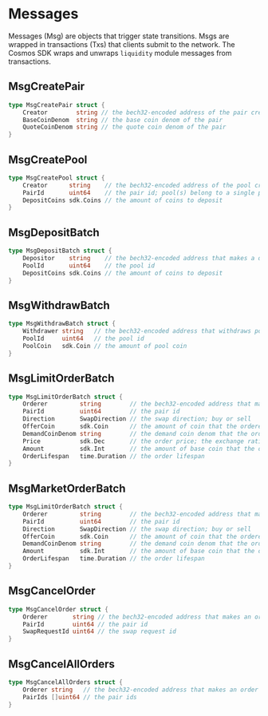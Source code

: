 <!-- order: 4 -->

# Messages

Messages (Msg) are objects that trigger state transitions. Msgs are wrapped in transactions (Txs) that clients submit to the network. The Cosmos SDK wraps and unwraps `liquidity` module messages from transactions.


## MsgCreatePair

```go
type MsgCreatePair struct {
	Creator        string // the bech32-encoded address of the pair creator
	BaseCoinDenom  string // the base coin denom of the pair
	QuoteCoinDenom string // the quote coin denom of the pair
}
```

## MsgCreatePool

```go
type MsgCreatePool struct {
	Creator      string    // the bech32-encoded address of the pool creator
	PairId       uint64    // the pair id; pool(s) belong to a single pair
	DepositCoins sdk.Coins // the amount of coins to deposit
}
```

## MsgDepositBatch

```go
type MsgDepositBatch struct {
	Depositor    string    // the bech32-encoded address that makes a deposit to the pool
	PoolId       uint64    // the pool id
	DepositCoins sdk.Coins // the amount of coins to deposit
}
```

## MsgWithdrawBatch

```go
type MsgWithdrawBatch struct {
	Withdrawer string   // the bech32-encoded address that withdraws pool coin from the pool
	PoolId     uint64   // the pool id
	PoolCoin   sdk.Coin // the amount of pool coin
}
```

## MsgLimitOrderBatch

```go
type MsgLimitOrderBatch struct {
	Orderer         string        // the bech32-encoded address that makes an order
	PairId          uint64        // the pair id
	Direction       SwapDirection // the swap direction; buy or sell
	OfferCoin       sdk.Coin      // the amount of coin that the orderer offers
	DemandCoinDenom string        // the demand coin denom that the orderer wants to swap for
	Price           sdk.Dec       // the order price; the exchange ratio is the amount of quote coin over the amount of base coin
	Amount          sdk.Int       // the amount of base coin that the orderer wants to buy or sell
	OrderLifespan   time.Duration // the order lifespan
}
```

## MsgMarketOrderBatch

```go
type MsgLimitOrderBatch struct {
	Orderer         string        // the bech32-encoded address that makes an order
	PairId          uint64        // the pair id
	Direction       SwapDirection // the swap direction; buy or sell
	OfferCoin       sdk.Coin      // the amount of coin that the orderer offers
	DemandCoinDenom string        // the demand coin denom that the orderer wants to swap for
	Amount          sdk.Int       // the amount of base coin that the orderer wants to buy or sell
	OrderLifespan   time.Duration // the order lifespan
}
```

## MsgCancelOrder

```go
type MsgCancelOrder struct {
	Orderer       string // the bech32-encoded address that makes an order
	PairId        uint64 // the pair id
	SwapRequestId uint64 // the swap request id
}
```

## MsgCancelAllOrders

```go
type MsgCancelAllOrders struct {
	Orderer string   // the bech32-encoded address that makes an order
	PairIds []uint64 // the pair ids
}
```

